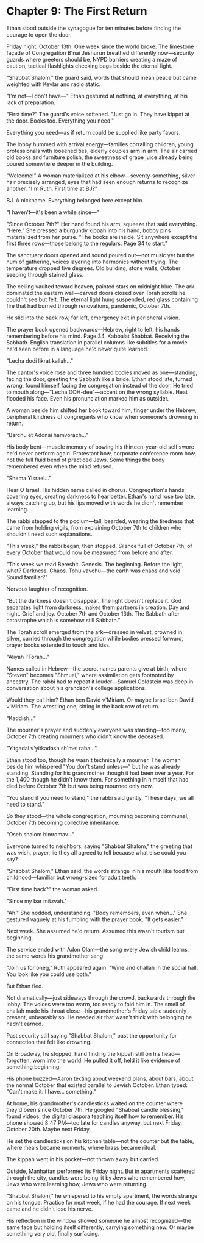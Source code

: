 # Chapter 9: The First Return

Ethan stood outside the synagogue for ten minutes before finding the courage to open the door.

Friday night, October 13th. One week since the world broke. The limestone façade of Congregation B'nai Jeshurun breathed differently now—security guards where greeters should be, NYPD barriers creating a maze of caution, tactical flashlights checking bags beside the eternal light.

"Shabbat Shalom," the guard said, words that should mean peace but came weighted with Kevlar and radio static.

"I'm not—I don't have—" Ethan gestured at nothing, at everything, at his lack of preparation.

"First time?" The guard's voice softened. "Just go in. They have kippot at the door. Books too. Everything you need."

Everything you need—as if return could be supplied like party favors.

The lobby hummed with arrival energy—families corralling children, young professionals with loosened ties, elderly couples arm in arm. The air carried old books and furniture polish, the sweetness of grape juice already being poured somewhere deeper in the building.

"Welcome!" A woman materialized at his elbow—seventy-something, silver hair precisely arranged, eyes that had seen enough returns to recognize another. "I'm Ruth. First time at BJ?"

BJ. A nickname. Everything belonged here except him.

"I haven't—it's been a while since—"

"Since October 7th?" Her hand found his arm, squeeze that said everything. "Here." She pressed a burgundy kippah into his hand, bobby pins materialized from her purse. "The books are inside. Sit anywhere except the first three rows—those belong to the regulars. Page 34 to start."

The sanctuary doors opened and sound poured out—not music yet but the hum of gathering, voices layering into harmonics without trying. The temperature dropped five degrees. Old building, stone walls, October seeping through stained glass.

The ceiling vaulted toward heaven, painted stars on midnight blue. The ark dominated the eastern wall—carved doors closed over Torah scrolls he couldn't see but felt. The eternal light hung suspended, red glass containing fire that had burned through renovations, pandemic, October 7th.

He slid into the back row, far left, emergency exit in peripheral vision.

The prayer book opened backwards—Hebrew, right to left, his hands remembering before his mind. Page 34. Kabbalat Shabbat. Receiving the Sabbath. English translation in parallel columns like subtitles for a movie he'd seen before in a language he'd never quite learned.

"Lecha dodi likrat kallah..."

The cantor's voice rose and three hundred bodies moved as one—standing, facing the door, greeting the Sabbath like a bride. Ethan stood late, turned wrong, found himself facing the congregation instead of the door. He tried to mouth along—"Lecha DOH-dee"—accent on the wrong syllable. Heat flooded his face. Even his pronunciation marked him as outsider.

A woman beside him shifted her book toward him, finger under the Hebrew, peripheral kindness of congregants who know when someone's drowning in return.

"Barchu et Adonai hamvorach..."

His body bent—muscle memory of bowing his thirteen-year-old self swore he'd never perform again. Protestant bow, corporate conference room bow, not the full fluid bend of practiced Jews. Some things the body remembered even when the mind refused.

"Shema Yisrael..."

Hear O Israel. His hidden name called in chorus. Congregation's hands covering eyes, creating darkness to hear better. Ethan's hand rose too late, always catching up, but his lips moved with words he didn't remember learning.

The rabbi stepped to the podium—tall, bearded, wearing the tiredness that came from holding vigils, from explaining October 7th to children who shouldn't need such explanations.

"This week," the rabbi began, then stopped. Silence full of October 7th, of every October that would now be measured from before and after.

"This week we read Bereshit. Genesis. The beginning. Before the light, what? Darkness. Chaos. Tohu vavohu—the earth was chaos and void. Sound familiar?"

Nervous laughter of recognition.

"But the darkness doesn't disappear. The light doesn't replace it. God separates light from darkness, makes them partners in creation. Day and night. Grief and joy. October 7th and October 13th. The Sabbath after catastrophe which is somehow still Sabbath."

The Torah scroll emerged from the ark—dressed in velvet, crowned in silver, carried through the congregation while bodies pressed forward, prayer books extended to touch and kiss.

"Aliyah l'Torah..."

Names called in Hebrew—the secret names parents give at birth, where "Steven" becomes "Shmuel," where assimilation gets footnoted by ancestry. The rabbi had to repeat it louder—Samuel Goldstein was deep in conversation about his grandson's college applications.

Would they call him? Ethan ben David v'Miriam. Or maybe Israel ben David v'Miriam. The wrestling one, sitting in the back row of return.

"Kaddish..."

The mourner's prayer and suddenly everyone was standing—too many, October 7th creating mourners who didn't know the deceased.

"Yitgadal v'yitkadash sh'mei raba..."

Ethan stood too, though he wasn't technically a mourner. The woman beside him whispered "You don't stand unless—" but he was already standing. Standing for his grandmother though it had been over a year. For the 1,400 though he didn't know them. For something in himself that had died before October 7th but was being mourned only now.

"You stand if you need to stand," the rabbi said gently. "These days, we all need to stand."

So they stood—the whole congregation, mourning becoming communal, October 7th becoming collective inheritance.

"Oseh shalom bimromav..."

Everyone turned to neighbors, saying "Shabbat Shalom," the greeting that was wish, prayer, lie they all agreed to tell because what else could you say?

"Shabbat Shalom," Ethan said, the words strange in his mouth like food from childhood—familiar but wrong-sized for adult teeth.

"First time back?" the woman asked.

"Since my bar mitzvah."

"Ah." She nodded, understanding. "Body remembers, even when..." She gestured vaguely at his fumbling with the prayer book. "It gets easier."

Next week. She assumed he'd return. Assumed this wasn't tourism but beginning.

The service ended with Adon Olam—the song every Jewish child learns, the same words his grandmother sang.

"Join us for oneg," Ruth appeared again. "Wine and challah in the social hall. You look like you could use both."

But Ethan fled.

Not dramatically—just sideways through the crowd, backwards through the lobby. The voices were too warm, too ready to fold him in. The smell of challah made his throat close—his grandmother's Friday table suddenly present, unbearably so. He needed air that wasn't thick with belonging he hadn't earned.

Past security still saying "Shabbat Shalom," past the opportunity for connection that felt like drowning.

On Broadway, he stopped, hand finding the kippah still on his head—forgotten, worn into the world. He pulled it off, held it like evidence of something beginning.

His phone buzzed—Aaron texting about weekend plans, about bars, about the normal October that existed parallel to Jewish October. Ethan typed: "Can't make it. I have... something."

At home, his grandmother's candlesticks waited on the counter where they'd been since October 7th. He googled "Shabbat candle blessing," found videos, the digital diaspora teaching itself how to remember. His phone showed 8:47 PM—too late for candles anyway, but next Friday, October 20th. Maybe next Friday.

He set the candlesticks on his kitchen table—not the counter but the table, where meals became moments, where brass became ritual.

The kippah went in his pocket—not thrown away but carried.

Outside, Manhattan performed its Friday night. But in apartments scattered through the city, candles were being lit by Jews who remembered how, Jews who were learning how, Jews who were returning.

"Shabbat Shalom," he whispered to his empty apartment, the words strange on his tongue. Practice for next week, if he had the courage. If next week came and he didn't lose his nerve.

His reflection in the window showed someone he almost recognized—the same face but holding itself differently, carrying something new. Or maybe something very old, finally surfacing.

